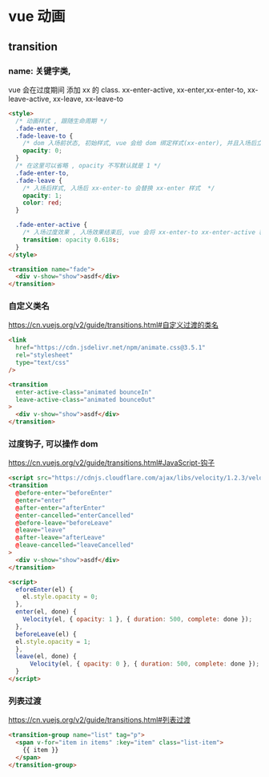 # vue 动画

## transition

### name: 关键字类,

vue 会在过度期间 添加 xx 的 class.
xx-enter-active, xx-enter,xx-enter-to, xx-leave-active, xx-leave, xx-leave-to

```html
<style>
  /* 动画样式 , 跟随生命周期 */
  .fade-enter,
  .fade-leave-to {
    /* dom 入场前状态, 初始样式, vue 会给 dom 绑定样式(xx-enter), 并且入场后立刻(存在一帧)移除 */
    opacity: 0;
  }
  /* 在这里可以省略 , opacity 不写默认就是 1 */
  .fade-enter-to,
  .fade-leave {
    /* 入场后样式, 入场后 xx-enter-to 会替换 xx-enter 样式  */
    opacity: 1;
    color: red;
  }

  .fade-enter-active {
    /* 入场过度效果 , 入场效果结束后, vue 会将 xx-enter-to xx-enter-active 移除 */
    transition: opacity 0.618s;
  }
</style>

<transition name="fade">
  <div v-show="show">asdf</div>
</transition>
```

### 自定义类名

https://cn.vuejs.org/v2/guide/transitions.html#自定义过渡的类名

```html
<link
  href="https://cdn.jsdelivr.net/npm/animate.css@3.5.1"
  rel="stylesheet"
  type="text/css"
/>

<transition
  enter-active-class="animated bounceIn"
  leave-active-class="animated bounceOut"
>
  <div v-show="show">asdf</div>
</transition>
```

### 过度钩子, 可以操作 dom

https://cn.vuejs.org/v2/guide/transitions.html#JavaScript-钩子

```html
<script src="https://cdnjs.cloudflare.com/ajax/libs/velocity/1.2.3/velocity.min.js"></script>
<transition
  @before-enter="beforeEnter"
  @enter="enter"
  @after-enter="afterEnter"
  @enter-cancelled="enterCancelled"
  @before-leave="beforeLeave"
  @leave="leave"
  @after-leave="afterLeave"
  @leave-cancelled="leaveCancelled"
>
  <div v-show="show">asdf</div>
</transition>

<script>
  eforeEnter(el) {
    el.style.opacity = 0;
  },
  enter(el, done) {
    Velocity(el, { opacity: 1 }, { duration: 500, complete: done });
  },
  beforeLeave(el) {
  el.style.opacity = 1;
  },
  leave(el, done) {
      Velocity(el, { opacity: 0 }, { duration: 500, complete: done });
  }
</script>
```

### 列表过渡

https://cn.vuejs.org/v2/guide/transitions.html#列表过渡

```html
<transition-group name="list" tag="p">
  <span v-for="item in items" :key="item" class="list-item">
    {{ item }}
  </span>
</transition-group>
```
